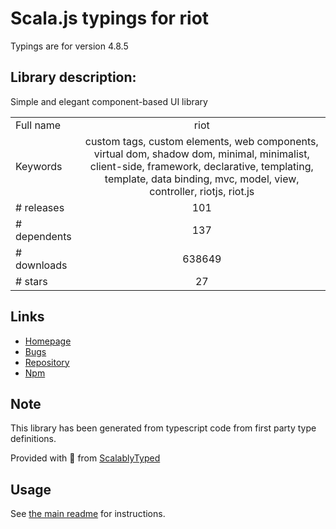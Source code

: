 
# Scala.js typings for riot

Typings are for version 4.8.5

## Library description:
Simple and elegant component-based UI library

|                    |                 |
| ------------------ | :-------------: |
| Full name          | riot |
| Keywords           | custom tags, custom elements, web components, virtual dom, shadow dom, minimal, minimalist, client-side, framework, declarative, templating, template, data binding, mvc, model, view, controller, riotjs, riot.js |
| # releases         | 101 |
| # dependents       | 137 |
| # downloads        | 638649 |
| # stars            | 27 |

## Links
- [Homepage](http://riot.js.org/)
- [Bugs](https://github.com/riot/riot/issues)
- [Repository](https://github.com/riot/riot)
- [Npm](https://www.npmjs.com/package/riot)
    


## Note
This library has been generated from typescript code from first party type definitions.

Provided with :purple_heart: from [ScalablyTyped](https://github.com/oyvindberg/ScalablyTyped)

## Usage
See [the main readme](../../readme.md) for instructions.


